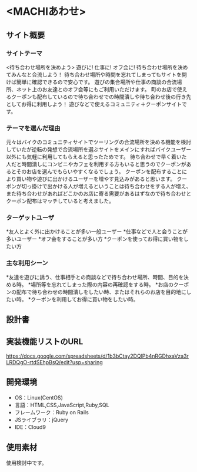 # <MACHIあわせ>

## サイト概要
### サイトテーマ
<待ち合わせ場所を決めよう>
遊びに! 仕事に! オフ会に!
待ち合わせ場所を決めてみんなと合流しよう！
待ち合わせ場所や時間を忘れてしまってもサイトを開けば簡単に確認できるので安心です。
遊びの集合場所や仕事の商談の合流場所、ネット上のお友達とのオフ会等にもご利用いただけます。
町のお店で使えるクーポンも配布しているので待ち合わせでの時間潰しや待ち合わせ後の行き先としてお得に利用しよう！
遊びなどで使えるコミュニティ＋クーポンサイトです。

### テーマを選んだ理由
元々はバイクのコミュニティサイトでツーリングの合流場所を決める機能を検討していたが逆転の発想で合流場所を選ぶサイトをメインにすればバイクユーザー以外にも気軽に利用してもらえると思ったためです。
待ち合わせで早く着いた人だと時間潰しにコンビニやカフェを利用する方もいると思うのでクーポンがあるとそのお店を選んでもらいやすくなるでしょう。
クーポンを配布することにより買い物や遊びに出かけるユーザーを増やす見込みがあると思います。
クーポンが切っ掛けで出かける人が増えるということは待ち合わせをする人が増え、また待ち合わせがあればどこかのお店に寄る需要があるはずなので待ち合わせとクーポン配布はマッチしていると考えました。

### ターゲットユーザ
*友人とよく外に出かけることが多い一般ユーザー
*仕事などで人と会うことが多いユーザー
*オフ会をすることが多い方
*クーポンを使ってお得に買い物をしたい方

### 主な利用シーン
*友達を遊びに誘う、仕事相手との商談などで待ち合わせ場所、時間、目的を決める時。
*場所等を忘れてしまった際の内容の再確認をする時。
*お店のクーポンの配布で待ち合わせの時間潰しをしたい時、またはそれらのお店を目的地にしたい時。
*クーポンを利用してお得に買い物をしたい時。

## 設計書

## 実装機能リストのURL
https://docs.google.com/spreadsheets/d/1b3bCtay2DQlPb4nRGDhxaVza3rLRDQgO-rtdSEhpBsQ/edit?usp=sharing

## 開発環境
- OS：Linux(CentOS)
- 言語：HTML,CSS,JavaScript,Ruby,SQL
- フレームワーク：Ruby on Rails
- JSライブラリ：jQuery
- IDE：Cloud9

## 使用素材
使用検討中です。
